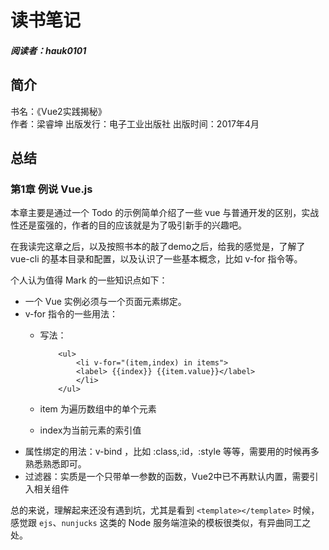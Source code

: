 # 读书笔记

##### 阅读者：hauk0101

## 简介
书名：《Vue2实践揭秘》<br>
作者：梁睿坤
出版发行：电子工业出版社
出版时间：2017年4月

## 总结
### 第1章 例说 Vue.js

本章主要是通过一个 Todo 的示例简单介绍了一些 vue 与普通开发的区别，实战性还是蛮强的，作者的目的应该就是为了吸引新手的兴趣吧。

在我读完这章之后，以及按照书本的敲了demo之后，给我的感觉是，了解了 vue-cli 的基本目录和配置，以及认识了一些基本概念，比如 v-for 指令等。

个人认为值得 Mark 的一些知识点如下：

* 一个 Vue 实例必须与一个页面元素绑定。
* v-for 指令的一些用法：
    * 写法：
    
        ```
            <ul>
                <li v-for="(item,index) in items">
                <label> {{index}} {{item.value}}</label>
                </li>
            </ul>
        ```
    * item 为遍历数组中的单个元素
    * index为当前元素的索引值
* 属性绑定的用法：v-bind ，比如 :class,:id，:style 等等，需要用的时候再多熟悉熟悉即可。
* 过滤器：实质是一个只带单一参数的函数，Vue2中已不再默认内置，需要引入相关组件

总的来说，理解起来还没有遇到坑，尤其是看到 `<template></template>` 时候，感觉跟 `ejs`、`nunjucks` 这类的 Node 服务端渲染的模板很类似，有异曲同工之处。      